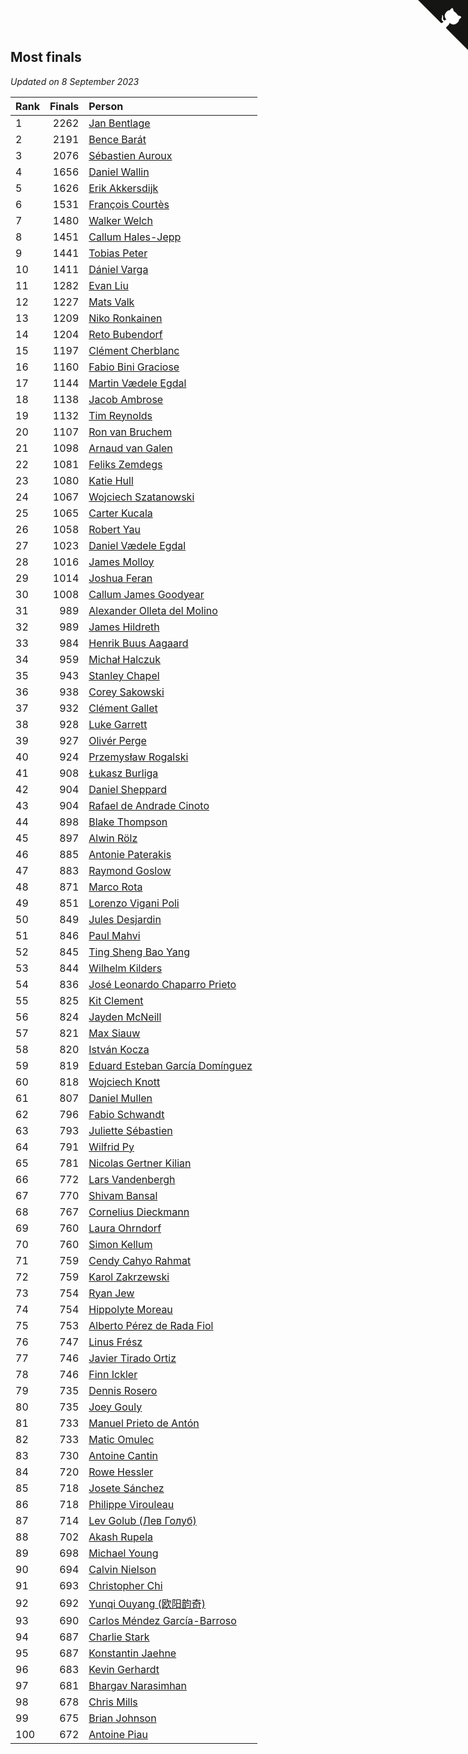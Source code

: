 ## Most finals

*Updated on  8 September 2023*

| Rank | Finals | Person |
| :--- | ---: | :--- |
| 1 | 2262 | [Jan Bentlage](https://www.worldcubeassociation.org/persons/2010BENT01) |
| 2 | 2191 | [Bence Barát](https://www.worldcubeassociation.org/persons/2008BARA01) |
| 3 | 2076 | [Sébastien Auroux](https://www.worldcubeassociation.org/persons/2008AURO01) |
| 4 | 1656 | [Daniel Wallin](https://www.worldcubeassociation.org/persons/2013WALL03) |
| 5 | 1626 | [Erik Akkersdijk](https://www.worldcubeassociation.org/persons/2005AKKE01) |
| 6 | 1531 | [François Courtès](https://www.worldcubeassociation.org/persons/2008COUR01) |
| 7 | 1480 | [Walker Welch](https://www.worldcubeassociation.org/persons/2011WELC01) |
| 8 | 1451 | [Callum Hales-Jepp](https://www.worldcubeassociation.org/persons/2012HALE01) |
| 9 | 1441 | [Tobias Peter](https://www.worldcubeassociation.org/persons/2014PETE03) |
| 10 | 1411 | [Dániel Varga](https://www.worldcubeassociation.org/persons/2008VARG01) |
| 11 | 1282 | [Evan Liu](https://www.worldcubeassociation.org/persons/2009LIUE01) |
| 12 | 1227 | [Mats Valk](https://www.worldcubeassociation.org/persons/2007VALK01) |
| 13 | 1209 | [Niko Ronkainen](https://www.worldcubeassociation.org/persons/2010RONK01) |
| 14 | 1204 | [Reto Bubendorf](https://www.worldcubeassociation.org/persons/2012BUBE01) |
| 15 | 1197 | [Clément Cherblanc](https://www.worldcubeassociation.org/persons/2014CHER05) |
| 16 | 1160 | [Fabio Bini Graciose](https://www.worldcubeassociation.org/persons/2010GRAC02) |
| 17 | 1144 | [Martin Vædele Egdal](https://www.worldcubeassociation.org/persons/2013EGDA02) |
| 18 | 1138 | [Jacob Ambrose](https://www.worldcubeassociation.org/persons/2010AMBR01) |
| 19 | 1132 | [Tim Reynolds](https://www.worldcubeassociation.org/persons/2005REYN01) |
| 20 | 1107 | [Ron van Bruchem](https://www.worldcubeassociation.org/persons/2003BRUC01) |
| 21 | 1098 | [Arnaud van Galen](https://www.worldcubeassociation.org/persons/2006GALE01) |
| 22 | 1081 | [Feliks Zemdegs](https://www.worldcubeassociation.org/persons/2009ZEMD01) |
| 23 | 1080 | [Katie Hull](https://www.worldcubeassociation.org/persons/2010HULL01) |
| 24 | 1067 | [Wojciech Szatanowski](https://www.worldcubeassociation.org/persons/2011SZAT01) |
| 25 | 1065 | [Carter Kucala](https://www.worldcubeassociation.org/persons/2015KUCA01) |
| 26 | 1058 | [Robert Yau](https://www.worldcubeassociation.org/persons/2009YAUR01) |
| 27 | 1023 | [Daniel Vædele Egdal](https://www.worldcubeassociation.org/persons/2013EGDA01) |
| 28 | 1016 | [James Molloy](https://www.worldcubeassociation.org/persons/2011MOLL01) |
| 29 | 1014 | [Joshua Feran](https://www.worldcubeassociation.org/persons/2011FERA01) |
| 30 | 1008 | [Callum James Goodyear](https://www.worldcubeassociation.org/persons/2012GOOD02) |
| 31 | 989 | [Alexander Olleta del Molino](https://www.worldcubeassociation.org/persons/2008OLLE01) |
| 32 | 989 | [James Hildreth](https://www.worldcubeassociation.org/persons/2009HILD01) |
| 33 | 984 | [Henrik Buus Aagaard](https://www.worldcubeassociation.org/persons/2006BUUS01) |
| 34 | 959 | [Michał Halczuk](https://www.worldcubeassociation.org/persons/2006HALC01) |
| 35 | 943 | [Stanley Chapel](https://www.worldcubeassociation.org/persons/2016CHAP04) |
| 36 | 938 | [Corey Sakowski](https://www.worldcubeassociation.org/persons/2011SAKO01) |
| 37 | 932 | [Clément Gallet](https://www.worldcubeassociation.org/persons/2004GALL02) |
| 38 | 928 | [Luke Garrett](https://www.worldcubeassociation.org/persons/2017GARR05) |
| 39 | 927 | [Olivér Perge](https://www.worldcubeassociation.org/persons/2007PERG01) |
| 40 | 924 | [Przemysław Rogalski](https://www.worldcubeassociation.org/persons/2013ROGA02) |
| 41 | 908 | [Łukasz Burliga](https://www.worldcubeassociation.org/persons/2013BURL01) |
| 42 | 904 | [Daniel Sheppard](https://www.worldcubeassociation.org/persons/2009SHEP01) |
| 43 | 904 | [Rafael de Andrade Cinoto](https://www.worldcubeassociation.org/persons/2007CINO01) |
| 44 | 898 | [Blake Thompson](https://www.worldcubeassociation.org/persons/2010THOM03) |
| 45 | 897 | [Alwin Rölz](https://www.worldcubeassociation.org/persons/2016ROLZ01) |
| 46 | 885 | [Antonie Paterakis](https://www.worldcubeassociation.org/persons/2012PATE01) |
| 47 | 883 | [Raymond Goslow](https://www.worldcubeassociation.org/persons/2014GOSL01) |
| 48 | 871 | [Marco Rota](https://www.worldcubeassociation.org/persons/2009ROTA01) |
| 49 | 851 | [Lorenzo Vigani Poli](https://www.worldcubeassociation.org/persons/2007POLI01) |
| 50 | 849 | [Jules Desjardin](https://www.worldcubeassociation.org/persons/2010DESJ01) |
| 51 | 846 | [Paul Mahvi](https://www.worldcubeassociation.org/persons/2012MAHV01) |
| 52 | 845 | [Ting Sheng Bao Yang](https://www.worldcubeassociation.org/persons/2008BAOY01) |
| 53 | 844 | [Wilhelm Kilders](https://www.worldcubeassociation.org/persons/2010KILD02) |
| 54 | 836 | [José Leonardo Chaparro Prieto](https://www.worldcubeassociation.org/persons/2011CHAP01) |
| 55 | 825 | [Kit Clement](https://www.worldcubeassociation.org/persons/2008CLEM01) |
| 56 | 824 | [Jayden McNeill](https://www.worldcubeassociation.org/persons/2012MCNE01) |
| 57 | 821 | [Max Siauw](https://www.worldcubeassociation.org/persons/2017SIAU02) |
| 58 | 820 | [István Kocza](https://www.worldcubeassociation.org/persons/2005KOCZ01) |
| 59 | 819 | [Eduard Esteban García Domínguez](https://www.worldcubeassociation.org/persons/2011EDUA01) |
| 60 | 818 | [Wojciech Knott](https://www.worldcubeassociation.org/persons/2011KNOT01) |
| 61 | 807 | [Daniel Mullen](https://www.worldcubeassociation.org/persons/2016MULL04) |
| 62 | 796 | [Fabio Schwandt](https://www.worldcubeassociation.org/persons/2014SCHW02) |
| 63 | 793 | [Juliette Sébastien](https://www.worldcubeassociation.org/persons/2014SEBA01) |
| 64 | 791 | [Wilfrid Py](https://www.worldcubeassociation.org/persons/2016PYWI01) |
| 65 | 781 | [Nicolas Gertner Kilian](https://www.worldcubeassociation.org/persons/2013GERT01) |
| 66 | 772 | [Lars Vandenbergh](https://www.worldcubeassociation.org/persons/2003VAND01) |
| 67 | 770 | [Shivam Bansal](https://www.worldcubeassociation.org/persons/2011BANS02) |
| 68 | 767 | [Cornelius Dieckmann](https://www.worldcubeassociation.org/persons/2009DIEC01) |
| 69 | 760 | [Laura Ohrndorf](https://www.worldcubeassociation.org/persons/2009OHRN01) |
| 70 | 760 | [Simon Kellum](https://www.worldcubeassociation.org/persons/2016KELL12) |
| 71 | 759 | [Cendy Cahyo Rahmat](https://www.worldcubeassociation.org/persons/2010RAHM02) |
| 72 | 759 | [Karol Zakrzewski](https://www.worldcubeassociation.org/persons/2014ZAKR01) |
| 73 | 754 | [Ryan Jew](https://www.worldcubeassociation.org/persons/2008JEWR01) |
| 74 | 754 | [Hippolyte Moreau](https://www.worldcubeassociation.org/persons/2008MORE02) |
| 75 | 753 | [Alberto Pérez de Rada Fiol](https://www.worldcubeassociation.org/persons/2011FIOL01) |
| 76 | 747 | [Linus Frész](https://www.worldcubeassociation.org/persons/2011FRES01) |
| 77 | 746 | [Javier Tirado Ortiz](https://www.worldcubeassociation.org/persons/2009TIRA01) |
| 78 | 746 | [Finn Ickler](https://www.worldcubeassociation.org/persons/2012ICKL01) |
| 79 | 735 | [Dennis Rosero](https://www.worldcubeassociation.org/persons/2010ROSE03) |
| 80 | 735 | [Joey Gouly](https://www.worldcubeassociation.org/persons/2007GOUL01) |
| 81 | 733 | [Manuel Prieto de Antón](https://www.worldcubeassociation.org/persons/2015ANTO04) |
| 82 | 733 | [Matic Omulec](https://www.worldcubeassociation.org/persons/2010OMUL02) |
| 83 | 730 | [Antoine Cantin](https://www.worldcubeassociation.org/persons/2010CANT02) |
| 84 | 720 | [Rowe Hessler](https://www.worldcubeassociation.org/persons/2007HESS01) |
| 85 | 718 | [Josete Sánchez](https://www.worldcubeassociation.org/persons/2015SANC18) |
| 86 | 718 | [Philippe Virouleau](https://www.worldcubeassociation.org/persons/2008VIRO01) |
| 87 | 714 | [Lev Golub (Лев Голуб)](https://www.worldcubeassociation.org/persons/2014HOLU01) |
| 88 | 702 | [Akash Rupela](https://www.worldcubeassociation.org/persons/2012RUPE01) |
| 89 | 698 | [Michael Young](https://www.worldcubeassociation.org/persons/2008YOUN02) |
| 90 | 694 | [Calvin Nielson](https://www.worldcubeassociation.org/persons/2014NIEL03) |
| 91 | 693 | [Christopher Chi](https://www.worldcubeassociation.org/persons/2014CHIC01) |
| 92 | 692 | [Yunqi Ouyang (欧阳韵奇)](https://www.worldcubeassociation.org/persons/2007YUNQ01) |
| 93 | 690 | [Carlos Méndez García-Barroso](https://www.worldcubeassociation.org/persons/2010GARC02) |
| 94 | 687 | [Charlie Stark](https://www.worldcubeassociation.org/persons/2014STAR05) |
| 95 | 687 | [Konstantin Jaehne](https://www.worldcubeassociation.org/persons/2015JAEH01) |
| 96 | 683 | [Kevin Gerhardt](https://www.worldcubeassociation.org/persons/2013GERH01) |
| 97 | 681 | [Bhargav Narasimhan](https://www.worldcubeassociation.org/persons/2011NARA02) |
| 98 | 678 | [Chris Mills](https://www.worldcubeassociation.org/persons/2014MILL04) |
| 99 | 675 | [Brian Johnson](https://www.worldcubeassociation.org/persons/2013JOHN10) |
| 100 | 672 | [Antoine Piau](https://www.worldcubeassociation.org/persons/2008PIAU01) |


<a href="https://github.com/JustinTimeCuber/wca_statistics" class="github-corner" aria-label="View source on Github"><svg width="80" height="80" viewBox="0 0 250 250" style="fill:#151513; color:#fff; position: absolute; top: 0; border: 0; right: 0;" aria-hidden="true"><path d="M0,0 L115,115 L130,115 L142,142 L250,250 L250,0 Z"></path><path d="M128.3,109.0 C113.8,99.7 119.0,89.6 119.0,89.6 C122.0,82.7 120.5,78.6 120.5,78.6 C119.2,72.0 123.4,76.3 123.4,76.3 C127.3,80.9 125.5,87.3 125.5,87.3 C122.9,97.6 130.6,101.9 134.4,103.2" fill="currentColor" style="transform-origin: 130px 106px;" class="octo-arm"></path><path d="M115.0,115.0 C114.9,115.1 118.7,116.5 119.8,115.4 L133.7,101.6 C136.9,99.2 139.9,98.4 142.2,98.6 C133.8,88.0 127.5,74.4 143.8,58.0 C148.5,53.4 154.0,51.2 159.7,51.0 C160.3,49.4 163.2,43.6 171.4,40.1 C171.4,40.1 176.1,42.5 178.8,56.2 C183.1,58.6 187.2,61.8 190.9,65.4 C194.5,69.0 197.7,73.2 200.1,77.6 C213.8,80.2 216.3,84.9 216.3,84.9 C212.7,93.1 206.9,96.0 205.4,96.6 C205.1,102.4 203.0,107.8 198.3,112.5 C181.9,128.9 168.3,122.5 157.7,114.1 C157.9,116.9 156.7,120.9 152.7,124.9 L141.0,136.5 C139.8,137.7 141.6,141.9 141.8,141.8 Z" fill="currentColor" class="octo-body"></path></svg></a><style>.github-corner:hover .octo-arm{animation:octocat-wave 560ms ease-in-out}@keyframes octocat-wave{0%,100%{transform:rotate(0)}20%,60%{transform:rotate(-25deg)}40%,80%{transform:rotate(10deg)}}@media (max-width:500px){.github-corner:hover .octo-arm{animation:none}.github-corner .octo-arm{animation:octocat-wave 560ms ease-in-out}}</style>
